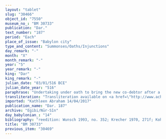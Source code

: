 ```yaml
---
layout: "tablet"
slug: "30466"
object_id: "7550"
museum_no_: "BM 30733"
publication: "Dar."
text_number: "187"
period: "Each"
place_of_issue: "Babylon city"
type_and_content: "Summonses/Oaths/Injunctions"
day_remark: "-"
month: "X"
month_remark: "-"
year: "5"
year_remark: "-"
king: "Dar"
king_remark: "-"
julian_date: "03/01/516 BCE"
julian_date_year: "516"
paraphrase: "Undertaking under oath to bring the new co-debtor after a debt renewal.<br /> <strong>A</strong> swears to <strong>B</strong>, by the gods and the king, that by<em> mid</em> (<em>qablu</em>)(*) &Scaron;abāṭ (XI) he will bring along (<em>abāku</em>) <strong>C, </strong>&nbsp;re-issue (<em>e&rsquo;ēlu</em>) the promissory notes for silver, wool and sheep that he together with <strong>C</strong> owe to <strong>B</strong>, and hand them over (<em>nadānu</em>) to <strong>B</strong>. It concerns debts that were originally owed by <strong>A</strong> together with <strong>C</strong>&rsquo;s father (<strong>D</strong>) to <strong>B</strong>&rsquo;s father-in-law (<strong>E</strong>). <strong>A</strong> had taken the promissory notes about these debts away (<em>na&scaron;&ucirc;</em>) from (<em>lapāni</em>) <strong>B</strong>, no doubt to have them re-issued in his own name and in the name of his new co-debtor <strong>C.</strong> See also BM31531. Names of 4 witnesses and the scribe: Taqī&scaron;-Gula/<em>Arad-Marduk</em>//<em>Bēl</em>-ēṭir.<br /> Notes: (*) Sandowicz 2012 reads <em>i-na</em> instead of <em>qablu</em>.<br /> &nbsp;<br /> <strong>A</strong> = &Scaron;addinnu/Nab&ucirc;-&scaron;umu-i&scaron;kun//Mandidi; <strong>B</strong> = Marduk-nāṣir-apli/Itti-Marduk-balāṭu//Egibi, <strong>E</strong>&rsquo;s son-in-law; <strong>C</strong> = &Scaron;irik/Marduk-erība//S&icirc;n-karābī-i&scaron;me, son of <strong>D</strong>; <strong>D</strong> = Marduk-erība/Iqī&scaron;a//S&icirc;n-karābī-i&scaron;me, father of <strong>C</strong>; <strong>E</strong> = IddinMarduk/Iqī&scaron;a//Nūr-S&icirc;n; Undertaking under oath to bring along the co-debtor&rsquo;s son and renew the promissory note.<br /> <strong>A </strong>takes an oath by the gods and the king about a promissory note (<em>u&rsquo;iltu</em>) for silver, wool and sheep which he and <strong>B</strong> owe to <strong>C</strong>, and which he received (<em>na&scaron;&ucirc;</em>) from (<em>lapāni</em>) <strong>D</strong>, the son of <strong>C</strong>&rsquo;s daughter. <strong>A</strong> swears that that by the middle (<em>qabl&ucirc;</em>) of &Scaron;abāṭ (XI) he will present <strong>E</strong>, the son of his co-debtor, &nbsp;together with <strong>C</strong>&rsquo;s promissory note. He and <strong>E</strong> will have to bind themselves anew (<em>e&rsquo;ēlu</em>) (to that agreement), and they will give the document to <strong>D</strong>. The consequences of a possible failure in sticking to this commitment are not fully written out in this tablet. Names of 4 witnesses and the scribe: Arad-Gula/<em>Marduk-&scaron;umu-uṣur</em>//Ēṭiru<br /> &nbsp;<br /> <strong>A </strong>= &Scaron;addinnu/Nab&ucirc;-&scaron;umu-i&scaron;kun//Mandidi; <strong>B</strong> = Marduk-erība/Iqī&scaron;āya//S&icirc;n-karābī-i&scaron;me; <strong>C</strong> = Iddin-Marduk/Iqī&scaron;āya//Nūr-S&icirc;n; <strong>D</strong> = Marduk-nāṣir-apli/Itti-Marduk-balāṭu//Egibi, nephew of <strong>C</strong>;<strong> E</strong> = &Scaron;irik/Marduk-erība//S&icirc;n-karābī-i&scaron;me (son of <strong>B</strong>)"
transliteration: "Transliteration available on <a href=\"http://www.achemenet.com/en/item/?/textual-sources/texts-by-languages-and-scripts/babylonian/egibi-archive/1656234\" target=\"_blank\">Achemenet</a>"
imported: "Kathleen Abraham 14/04/2017"
publication_name: "Dar. 187"
archive: "Egibi/Nūr-Sîn"
day_babylonian_: "14"
bibliography: "reedition: Wunsch 1993, no. 352; Krecher 1970, 271f; Kohler and Peiser, BRL 3 (1894), 53f.; Shiff 1987, no. 227; Sandowicz 2012, no. O.167. "
title: "BM 30733"
previous_item: "30469"
---
```

